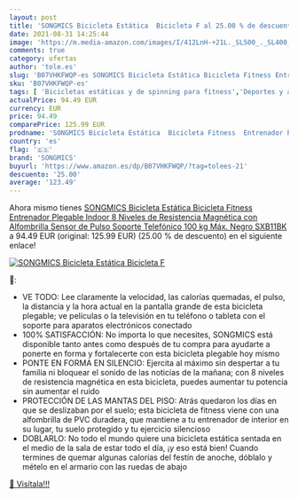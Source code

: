 ```yaml
---
layout: post
title: 'SONGMICS Bicicleta Estática  Bicicleta F al 25.00 % de descuento'
date: 2021-08-31 14:25:44
image: 'https://m.media-amazon.com/images/I/412LnH-+21L._SL500_._SL400_.jpg'
comments: true
category: ofertas
author: 'tole.es'
slug: 'B07VHKFWQP-es SONGMICS Bicicleta Estática Bicicleta Fitness Entrenador...'
sku: 'B07VHKFWQP-es'
tags: [ 'Bicicletas estáticas y de spinning para fitness','Deportes y aire libre','Fitness y ejercicio','Máquinas de cardio para fitness','bicicleta','songmics', ]
actualPrice: 94.49 EUR
currency: EUR
price: 94.49
comparePrice: 125.99 EUR
prodname: 'SONGMICS Bicicleta Estática  Bicicleta Fitness  Entrenador Plegable Indoor  8 Niveles de Resistencia Magnética  con Alfombrilla  Sensor de Pulso  Soporte Telefónico  100 kg Máx. Negro SXB11BK'
country: 'es'
flag: '🇪🇸'
brand: 'SONGMICS'
buyurl: 'https://www.amazon.es/dp/B07VHKFWQP/?tag=tolees-21'
descuento: '25.00'
average: '123.49'
---
```


Ahora mismo tienes [SONGMICS Bicicleta Estática  Bicicleta Fitness  Entrenador Plegable Indoor  8 Niveles de Resistencia Magnética  con Alfombrilla  Sensor de Pulso  Soporte Telefónico  100 kg Máx. Negro SXB11BK](https://www.amazon.es/dp/B07VHKFWQP/?tag=tolees-21) a 94.49 EUR (original: 125.99 EUR) (25.00 %  de descuento) en el siguiente enlace!

[![SONGMICS Bicicleta Estática  Bicicleta F](https://m.media-amazon.com/images/I/412LnH-+21L._SL500_._SL400_.jpg)](https://www.amazon.es/dp/B07VHKFWQP/?tag=tolees-21)

🔎:

- VE TODO: Lee claramente la velocidad, las calorías quemadas, el pulso, la distancia y la hora actual en la pantalla grande de esta bicicleta plegable; ve películas o la televisión en tu teléfono o tableta con el soporte para aparatos electrónicos conectado
- 100% SATISFACCIÓN: No importa lo que necesites, SONGMICS está disponible tanto antes como después de tu compra para ayudarte a ponerte en forma y fortalecerte con esta bicicleta plegable hoy mismo
- PONTE EN FORMA EN SILENCIO: Ejercita al máximo sin despertar a tu familia ni bloquear el sonido de las noticias de la mañana; con 8 niveles de resistencia magnética en esta bicicleta, puedes aumentar tu potencia sin aumentar el ruido
- PROTECCIÓN DE LAS MANTAS DEL PISO: Atrás quedaron los días en que se deslizaban por el suelo; esta bicicleta de fitness viene con una alfombrilla de PVC duradera, que mantiene a tu entrenador de interior en su lugar, tu suelo protegido y tu ejercicio silencioso
- DOBLARLO: No todo el mundo quiere una bicicleta estática sentada en el medio de la sala de estar todo el día, ¡y eso está bien! Cuando termines de quemar algunas calorías del festín de anoche, dóblalo y mételo en el armario con las ruedas de abajo

[🛒 Visítala!!!](https://www.amazon.es/dp/B07VHKFWQP/?tag=tolees-21)
